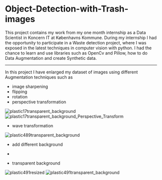 # Object-Detection-with-Trash-images

This project contains my work from my one month internship as a Data Scientist in Koncern IT at Københavns Kommune. During my internship I had the opportunity to participate in a Waste detection project, where I was exposed in the latest techniques in computer vision with python. I had the chance to learn and use libraries such as OpenCv and Pillow, how to do Data Augmentation and create Synthetic data.

---
In this project I have enlarged my dataset of images using different Augmentation techniques such as

- image sharpening
- flipping
- rotation
- perspective transformation

![plastic17transparent_background](https://user-images.githubusercontent.com/110908916/183950060-2037fea1-8b42-4f29-b74d-de00fc2e8ea3.png) ![plastic17transparent_background_Perspective_Transform](https://user-images.githubusercontent.com/110908916/183950410-b7797ce7-7d9d-46d0-95e1-390797a28c35.png)

- wave transformation

![plastic489transparent_background](https://user-images.githubusercontent.com/110908916/183955476-9603f05b-9811-461b-a5f5-01278b0b1687.png) 
- add different background
- 

- transparent background

![plastic491resized](https://user-images.githubusercontent.com/110908916/183945998-e839e860-fc49-4f9e-bdd4-d67edb3968a5.png)  ![plastic491transparent_background](https://user-images.githubusercontent.com/110908916/183946413-06186662-7865-43b9-9eec-0f08ada312d0.png)


